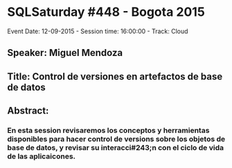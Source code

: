 # SQLSaturday #448 - Bogota 2015
Event Date: 12-09-2015 - Session time: 16:00:00 - Track: Cloud
## Speaker: Miguel Mendoza
## Title: Control de versiones en artefactos de base de datos
## Abstract:
### En esta session revisaremos los conceptos y herramientas disponibles para hacer control de versions sobre los objetos de base de datos, y revisar su interacci#243;n con el ciclo de vida de las aplicaicones.

